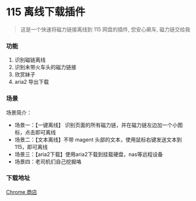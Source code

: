 # 115 离线下载插件

> 这是一个快速将磁力链接离线到 115 网盘的插件, 您安心飙车, 磁力链交给我

### 功能

1. 识别磁链离线
2. 识别未带火车头的磁力链接
3. 欣赏妹子
4. aria2 导出下载

### 场景

场景简介：

- 场景一：【一键离线】 识别页面的所有磁力链，并在磁力链左边加一个小图标，点击即可离线
- 场景二：【文本离线】不带 magent 头部的文本，使用鼠标右键发送文本到 115，即可离线
- 场景三：【aria2下载】使用aria2下载到挂载硬盘，nas等远程设备
- 场景四：老司机们自己挖掘咯

### 下载地址

[Chrome 商店](https://chrome.google.com/webstore/detail/jgcpgphpmecnbepkigkioamkdiallnai)
